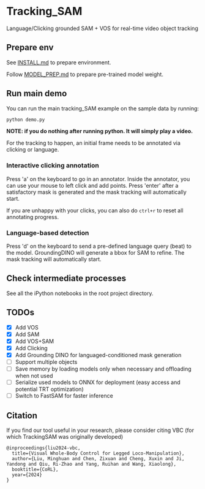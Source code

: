 # Tracking_SAM
Language/Clicking grounded SAM + VOS for real-time video object tracking

## Prepare env

See [INSTALL.md](INSTALL.md) to prepare environment.

Follow [MODEL_PREP.md](MODEL_PREP.md) to prepare pre-trained model weight.

## Run main demo

You can run the main tracking_SAM example on the sample data by running:

```bash
python demo.py
```

**NOTE: if you do nothing after running python. It will simply play a video.**

For the tracking to happen, an initial frame needs to be annotated via clicking or language.

### Interactive clicking annotation

Press 'a' on the keyboard to go in an annotator. Inside the annotator, you can use your mouse to left click and add points.
Press 'enter' after a satisfactory mask is generated and the mask tracking will automatically start.

If you are unhappy with your clicks, you can also do `ctrl+r` to reset all annotating progress.

### Language-based detection

Press 'd' on the keyboard to send a pre-defined language query (beat) to the model. GroundingDINO will generate a bbox
for SAM to refine. The mask tracking will automatically start.

## Check intermediate processes

See all the iPython notebooks in the root project directory.

## TODOs

- [x] Add VOS
- [x] Add SAM
- [x] Add VOS+SAM
- [x] Add Clicking
- [x] Add Grounding DINO for languaged-conditioned mask generation
- [ ] Support multiple objects
- [ ] Save memory by loading models only when necessary and offloading when not used
- [ ] Serialize used models to ONNX for deployment (easy access and potential TRT optimization)
- [ ] Switch to FastSAM for faster inference

## Citation

If you find our tool useful in your research, please consider citing VBC (for which TrackingSAM was originally developed)

```
@inproceedings{liu2024-vbc,
  title={Visual Whole-Body Control for Legged Loco-Manipulation},
  author={Liu, Minghuan and Chen, Zixuan and Cheng, Xuxin and Ji, Yandong and Qiu, Ri-Zhao and Yang, Ruihan and Wang, Xiaolong},
  booktitle={CoRL},
  year={2024}
}
```
